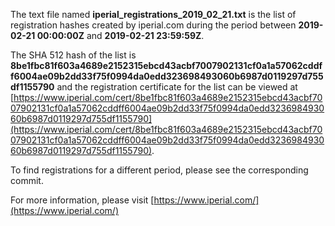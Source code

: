 The text file named **iperial_registrations_2019_02_21.txt** is the list of registration hashes created by iperial.com during the period between **2019-02-21 00:00:00Z** and **2019-02-21 23:59:59Z**.

The SHA 512 hash of the list is **8be1fbc81f603a4689e2152315ebcd43acbf7007902131cf0a1a57062cddff6004ae09b2dd33f75f0994da0edd323698493060b6987d0119297d755df1155790** and the registration certificate for the list can be viewed at [https://www.iperial.com/cert/8be1fbc81f603a4689e2152315ebcd43acbf7007902131cf0a1a57062cddff6004ae09b2dd33f75f0994da0edd323698493060b6987d0119297d755df1155790](https://www.iperial.com/cert/8be1fbc81f603a4689e2152315ebcd43acbf7007902131cf0a1a57062cddff6004ae09b2dd33f75f0994da0edd323698493060b6987d0119297d755df1155790).

To find registrations for a different period, please see the corresponding commit.

For more information, please visit [https://www.iperial.com/](https://www.iperial.com/)
